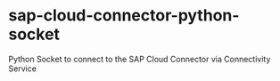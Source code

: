 # sap-cloud-connector-python-socket
Python Socket to connect to the SAP Cloud Connector via Connectivity Service
